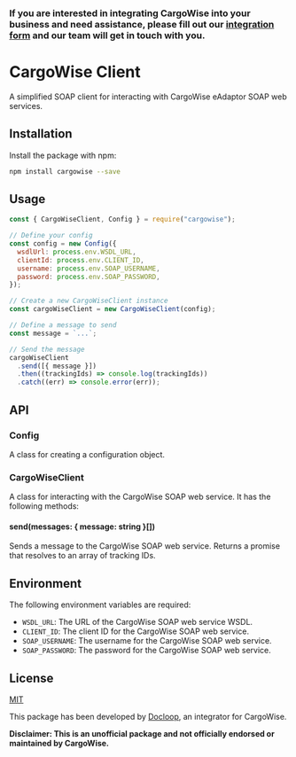 

### If you are interested in integrating CargoWise into your business and need assistance, please fill out our [integration form](https://l.linklyhq.com/l/1ny0n) and our team will get in touch with you.

# CargoWise Client

A simplified SOAP client for interacting with CargoWise eAdaptor SOAP web services.

## Installation

Install the package with npm:

```bash
npm install cargowise --save
```

## Usage

```javascript
const { CargoWiseClient, Config } = require("cargowise");

// Define your config
const config = new Config({
  wsdlUrl: process.env.WSDL_URL,
  clientId: process.env.CLIENT_ID,
  username: process.env.SOAP_USERNAME,
  password: process.env.SOAP_PASSWORD,
});

// Create a new CargoWiseClient instance
const cargoWiseClient = new CargoWiseClient(config);

// Define a message to send
const message = `...`;

// Send the message
cargoWiseClient
  .send([{ message }])
  .then((trackingIds) => console.log(trackingIds))
  .catch((err) => console.error(err));
```

## API

### Config

A class for creating a configuration object.

### CargoWiseClient

A class for interacting with the CargoWise SOAP web service. It has the following methods:

#### send(messages: { message: string }[])

Sends a message to the CargoWise SOAP web service. Returns a promise that resolves to an array of tracking IDs.

## Environment

The following environment variables are required:

- `WSDL_URL`: The URL of the CargoWise SOAP web service WSDL.
- `CLIENT_ID`: The client ID for the CargoWise SOAP web service.
- `SOAP_USERNAME`: The username for the CargoWise SOAP web service.
- `SOAP_PASSWORD`: The password for the CargoWise SOAP web service.

## License

[MIT](https://choosealicense.com/licenses/mit/)

This package has been developed by [Docloop](https://l.linklyhq.com/l/1nexe), an integrator for CargoWise.


**Disclaimer: This is an unofficial package and not officially endorsed or maintained by CargoWise.**
